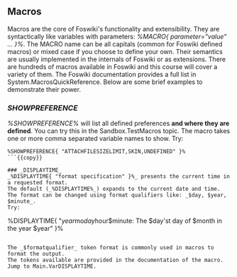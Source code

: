 ## Macros
Macros are the core of Foswiki's functionality and extensibility.
They are syntactically like variables with parameters: _%<nop>MACRO{ parameter="value" ... }%_.
The MACRO name can be all capitals (common for Foswiki defined macros) or mixed case if you choose to define your own.
Their semantics are usually implemented in the internals of Foswiki or as extensions.
There are hundreds of macros available in Foswiki and this course will cover a variety of them.
The Foswiki documentation provides a full list in System.MacrosQuickReference.
Below are some brief examples to demonstrate their power.

### _SHOWPREFERENCE_
_%SHOWPREFERENCE%_ will list all defined preferences __and where they are defined__. You can try this in the Sandbox.TestMacros topic.
The macro takes one or more comma separated variable names to show. Try:
```
%SHOWPREFERENCE{ "ATTACHFILESIZELIMIT,SKIN,UNDEFINED" }%
```{{copy}}

### _DISPLAYTIME_
_%DISPLAYTIME{ "format specification" }%_ presents the current time in a requested format.
The default (_%DISPLAYTIME%_) expands to the current date and time.
The format can be changed using format qualifiers like: _$day, $year, $minute_.
Try:
```
%DISPLAYTIME{ "$year$mo$day$hour$minute: The $day'st day of $month in the year $year" }%
```{{copy}}

The _$formatqualifier_ token format is commonly used in macros to format the output.
The tokens available are provided in the documentation of the macro. Jump to Main.VarDISPLAYTIME.

